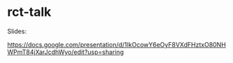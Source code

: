 # rct-talk

Slides: 

https://docs.google.com/presentation/d/1IkOcowY6eOyF8VXdFHztxO80NHWPmT84jXarJcdhWyo/edit?usp=sharing
